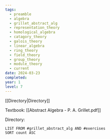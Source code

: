 ```yaml
---
tags:
  - preamble
  - algebra
  - grillet_abstract_alg
  - representation_theory
  - homological_algebra
  - catagory_theory
  - galois_theory
  - linear_algebra
  - ring_theory
  - field_theory
  - group_theory
  - module_theory
  - current
date: 2024-03-23
completed: 
year: 1
level: 7
---
```

[[Directory|Directory]]

Textbook:
[[Abstract Algebra - P. A. Grillet.pdf]]

Directory:
```dataview
LIST FROM #grillet_abstract_alg AND #exercises 
SORT count ASC
```
